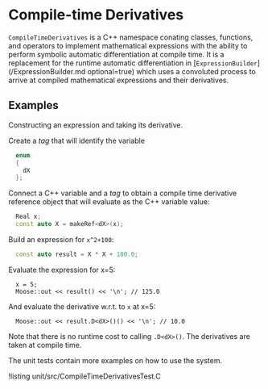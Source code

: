 # Compile-time Derivatives

`CompileTimeDerivatives` is a C++ namespace conating classes, functions, and operators to implement mathematical expressions with the ability to perform symbolic automatic differentiation at compile time. It is a replacement for the runtime automatic differentiation in [`ExpressionBuilder`](/ExpressionBuilder.md optional=true) which uses a convoluted process to arrive at compiled mathematical expressions and their derivatives.

## Examples

Constructing an expression and taking its derivative.

Create a _tag_ that will identify the variable

```C++
  enum
  {
    dX
  };
```

Connect a C++ variable and a _tag_ to obtain a compile time derivative reference object that will evaluate as the C++ variable value:

```C++
  Real x;
  const auto X = makeRef<dX>(x);
```

Build an expression for `x^2+100`:

```C++
  const auto result = X * X + 100.0;
```

Evaluate the expression for x=5:

```
  x = 5;
  Moose::out << result() << '\n'; // 125.0
```

And evaluate the derivative w.r.t. to `x` at x=5:

```
  Moose::out << result.D<dX>()() << '\n'; // 10.0
```

Note that there is no runtime cost to calling `.D<dX>()`. The derivatives are taken at compile time.

The unit tests contain more examples on how to use the system.

!listing unit/src/CompileTimeDerivativesTest.C
